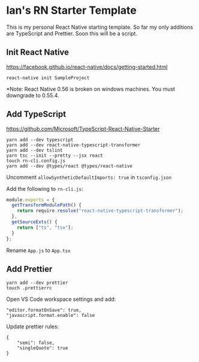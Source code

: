 # Ian's RN Starter Template

This is my personal React Native starting template. So far my only additions are TypeScript and Prettier. Soon this will be a script.

## Init React Native

https://facebook.github.io/react-native/docs/getting-started.html

`react-native init SampleProject`

\*Note: React Native 0.56 is broken on windows machines. You must downgrade to 0.55.4.

## Add TypeScript

https://github.com/Microsoft/TypeScript-React-Native-Starter

```
yarn add --dev typescript
yarn add --dev react-native-typescript-transformer
yarn add --dev tslint
yarn tsc --init --pretty --jsx react
touch rn-cli.config.js
yarn add --dev @types/react @types/react-native
```

Uncomment `allowSyntheticDefaultImports: true` in `tsconfig.json`

Add the following to `rn-cli.js`:

```javascript
module.exports = {
  getTransformModulePath() {
    return require.resolve("react-native-typescript-transformer");
  },
  getSourceExts() {
    return ["ts", "tsx"];
  }
};
```

Rename `App.js` to `App.tsx`

## Add Prettier

```
yarn add --dev prettier
touch .prettierrc
```

Open VS Code workspace settings and add:

```
"editor.formatOnSave": true,
"javascript.format.enable": false
```

Update prettier rules:

```
{
    "semi": false,
    "singleQuote": true
}
```

